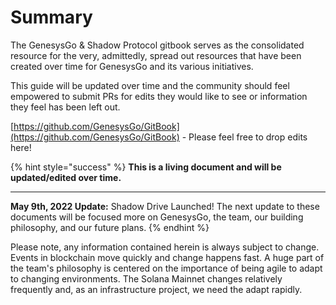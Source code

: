 # Summary

The GenesysGo & Shadow Protocol gitbook serves as the consolidated resource for the very, admittedly, spread out resources that have been created over time for GenesysGo and its various initiatives.

This guide will be updated over time and the community should feel empowered to submit PRs for edits they would like to see or information they feel has been left out.

[https://github.com/GenesysGo/GitBook](https://github.com/GenesysGo/GitBook) - Please feel free to drop edits here!

{% hint style="success" %}
**This is a living document and will be updated/edited over time.**

****

**May 9th, 2022 Update:** Shadow Drive Launched! The next update to these documents will be focused more on GenesysGo, the team, our building philosophy, and our future plans.
{% endhint %}

Please note, any information contained herein is always subject to change. Events in blockchain move quickly and change happens fast. A huge part of the team's philosophy is centered on the importance of being agile to adapt to changing environments. The Solana Mainnet changes relatively frequently and, as an infrastructure project, we need the adapt rapidly.
